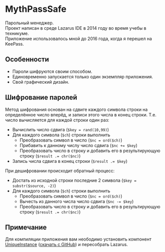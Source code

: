 # MythPassSafe
Парольный менеджер.  
Проект написан в среде Lazarus IDE в 2014 году во время учебы в техникуме.  
Приложение использовалось мной до 2016 года, когда я перешел на KeePass.  

## Особенности
- Пароли шифруются своим способом.  
- Единовременно запускается только один экземпляр приложения.
- Свой графический дизайн. 

## Шифрование паролей
Метод шифрования основан на сдвиге каждого символа строки на определённое число вперёд, и записи этого числа в конец строки. Т.е. число вычисляется для каждой строки один раз:  
- Вычислить число сдвига (`$key = rand(10,99)`)  
- Для каждого символа (`$ch`) строки выполнить  
  - Преобразовать символ в число (`$nc = ord($ch)`)  
  - Прибавить к данному числу число сдвига (`$nc += $key`)  
  - Преобразовать число в строку и добавить его в результирующую строку (`$result .= chr($nc)`)  
- Запись числа сдвига в конец строки (`$result .= $key`)  

При дешифровании происходит обратный процесс:  
- Достать из исходной строки последние 2 символа (`$key = substr($source, -2)`)  
- Для каждого символа (`$ch`) строки выполнить  
  - Преобразовать символ в число (`$nc = ord($ch)`)  
  - Вычесть из данного числа число сдвига (`$nc -= $key`)  
  - Преобразовать число в строку и добавить его в результирующую строку (`$result .= chr($nc)`)  

## Примечание
Для компиляции приложения вам неободимо установить компонент [UniqueInstance](http://wiki.freepascal.org/UniqueInstance) ([скачать с GitHub](https://github.com/blikblum/luipack/releases/tag/uniqueinstance-1.1)) и пересобрать Lazarus.